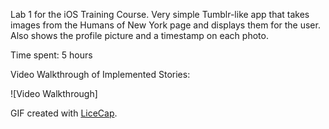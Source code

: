 Lab 1 for the iOS Training Course. 
Very simple Tumblr-like app that takes images from the Humans of New York page and displays them for the user. Also shows the profile picture and a timestamp on each photo. 

Time spent: 5 hours
 
Video Walkthrough of Implemented Stories:

![Video Walkthrough]

GIF created with [LiceCap](http://www.cockos.com/licecap/).
